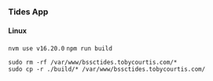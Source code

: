 ### Tides App


#### Linux

`nvm use v16.20.0`
`npm run build`

```
sudo rm -rf /var/www/bssctides.tobycourtis.com/*
sudo cp -r ./build/* /var/www/bssctides.tobycourtis.com/
```
